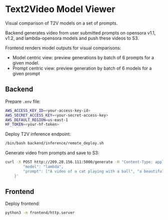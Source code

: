 # Text2Video Model Viewer

Visual comparison of T2V models on a set of prompts.  

Backend generates video from user submitted prompts on opensora v1.1, v1.2, and lambda-opensora models and push these videos to S3.  

Frontend renders model outputs for visual comparisons:
* Model centric view: preview generations by batch of 6 prompts for a given model.
* Prompt centric view: preview generation by batch of 6 models for a given prompt

## Backend

Prepare `.env` file:
```bash
AWS_ACCESS_KEY_ID=<your-access-key-id>
AWS_SECRET_ACCESS_KEY=<your-secret-access-key>
AWS_DEFAULT_REGION=us-east-1
HF_TOKEN=<your-hf-token>
```

Deploy T2V inference endpoint:
```bash
/bin/bash backend/inference/remote_deploy.sh
```

Generate video from prompts and save to S3:
```bash
curl -X POST http://209.20.156.111:5000/generate -H "Content-Type: application/json" -d '{
        "model": "lambda",
        "prompt": ["A video of a cat playing with a ball", "a beautiful waterfall", "a woman dancing in the rain"]
    }'
```

## Frontend

Deploy frontend:
```bash
python3 -m frontend/http.server
```